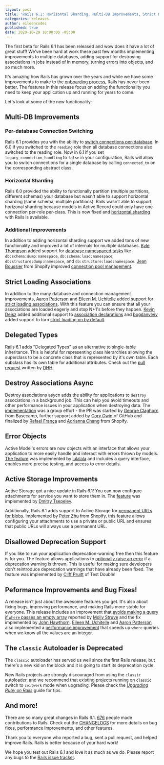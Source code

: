 ```yaml
---
layout: post
title: 'Rails 6.1: Horizontal Sharding, Multi-DB Improvements, Strict Loading, Destroy Associations in Background, Error Objects, and more!'
categories: releases
author: eileencodes
published: true
date: 2020-10-29 10:00:00 -05:00
---
```

The first beta for Rails 6.1 has been released and wow does it have a lot of great stuff! We've been hard at work these past few months implementing improvements to multiple databases, adding support for destroying associations in jobs instead of in memory, turning errors into objects, and so much more.

It's amazing how Rails has grown over the years and while we have some improvements to make to the [onboarding process](https://weblog.rubyonrails.org/2020/5/7/A-May-of-WTFs/), Rails has never been better. The features in this release focus on adding the functionality you need to keep your application up and running for years to come.

Let's look at some of the new functionality:

## Multi-DB Improvements

### Per-database Connection Switching

Rails 6.1 provides you with the ability to [switch connections per-database](https://github.com/rails/rails/pull/40370). In 6.0 if you switched to the `reading` role then all database connections also switched to the reading role. Now in 6.1 if you set `legacy_connection_handling` to `false` in your configuration, Rails will allow you to switch connections for a single database by calling `connected_to` on the corresponding abstract class.

### Horizontal Sharding

Rails 6.0 provided the ability to functionally partition (multiple partitions, different schemas) your database but wasn't able to support horizontal sharding (same schema, multiple partitions). Rails wasn't able to support horizonal sharding because models in Active Record could only have one connection per-role per-class. This is now fixed and [horizontal sharding](https://github.com/rails/rails/pull/38531) with Rails is available.

### Additional Improvements

In addition to adding horizontal sharding support we added tons of new functionality and improved a lot of internals for multiple databases. [Kyle Thompson](https://github.com/kylekthompson) added support for [database namespaced tasks](https://github.com/rails/rails/pull/38449) like `db:schema:dump:namespace`, `db:schema:load:namespace`, `db:structure:dump:namespace`, and `db:structure:load:namespace`. [Jean Boussier](https://github.com/casperisfine) from Shopify improved [connection pool management](https://github.com/rails/rails/pull/37296).

## Strict Loading Associations

In addition to the many database and connection management improvements, [Aaron Patterson](https://github.com/tenderlove) and [Eileen M. Uchitelle](https://github.com/eileencodes) added support for [strict loading associations](https://github.com/rails/rails/pull/37400). With this feature you can ensure that all your associations are loaded eagerly and stop N+1's before they happen. [Kevin Deisz](https://github.com/kddeisz) added additional support to [association declarations](https://github.com/rails/rails/pull/38541) and [bogdanvlviv](https://github.com/bogdanvlviv) added support to turn [strict loading on by default](https://github.com/rails/rails/pull/39491).

## Delegated Types

Rails 6.1 adds "Delegated Types" as an alternative to single-table inheritance. This is helpful for representing class hierarchies allowing the superclass to be a concrete class that is represented by it's own table. Each subclass has its own table for additional attributes. Check out the [pull request](https://github.com/rails/rails/pull/39341) written by [DHH](https://github.com/dhh).

## Destroy Associations Async

Destroy associations asycn adds the ability for applications to `destroy` associations in a background job. This can help you avoid timeouts and other performance issues in your application when destroying data. The [implementation](https://github.com/rails/rails/pull/40157) was a group effort - the PR was started by [George Claghorn](https://github.com/georgeclaghorn) from Basecamp, further support added by [Cory Gwin](https://github.com/gwincr11) of GitHub and finalized by [Rafael França](https://github.com/rafaelfranca) and [Adrianna Chang](https://github.com/adrianna-chang-shopify) from Shopify.

## Error Objects

Active Model's errors are now objects with an interface that allows your application to more easily handle and interact with errors thrown by models. [The feature](https://github.com/rails/rails/pull/32313) was implemented by [lulalala](https://github.com/lulalala) and includes a query interface, enables more precise testing, and access to error details.

## Active Storage Improvements

Active Storage got a nice update in Rails 6.1! You can now configure attachments for service you want to store them in. The [feature](https://github.com/rails/rails/pull/34935) was implemented by [Dmitry Tsepelev](https://github.com/DmitryTsepelev).

Additionally, Rails 6.1 adds support to Active Storage for [permanent URLs for blobs](https://github.com/rails/rails/pull/36729). Implemented by [Peter Zhu](https://github.com/peterzhu2118) from Shopify, this feature allows configuring your attachments to use a private or public URL and ensures that public URLs will always use a permanent URL.

## Disallowed Deprecation Support

If you like to run your application deprecation-warning free then this feature is for you. The feature allows applications to [optionally raise an error](https://github.com/rails/rails/pull/37940) if a deprecation warning is thrown. This is useful for making sure developers don't reintroduce deprecation warnings that have already been fixed. The feature was implemented by [Cliff Pruitt](https://github.com/cpruitt) of Test Double!

## Peformance Improvements and Bug Fixes!

A release isn't just about the awesome features you get. It's also about fixing bugs, improving performance, and making Rails more stable for everyone. This release includes an improvement that [avoids making a query if `where` passes an empty array](https://github.com/rails/rails/pull/37266) reported by [Molly Struve](https://github.com/mstruve) and the fix implemented by [John Hawthorn](https://github.com/jhawthorn). [Eileen M. Uchitelle](https://github.com/eileencodes) and [Aaron Patterson](https://github.com/tenderlove) also implemented a [performance improvement](https://github.com/rails/rails/pull/39009) that speeds up `where` queries when we know all the values are an integer.

## The `classic` Autoloader is Deprecated

The `classic` autoloader has served us well since the first Rails release, but there's a new kid on the block and it is going to start its deprecation cycle.

New Rails projects are strongly discouraged from using the `classic` autoloader, and we recommend that existing projects running on `classic` switch to `zeitwerk` mode when upgrading. Please check the [_Upgrading Ruby on Rails_](https://guides.rubyonrails.org/upgrading_ruby_on_rails.html) guide for tips.

## And more!

There are so many great changes in Rails 6.1. [676](https://contributors.rubyonrails.org/edge/contributors) people made contributions to Rails. Check out the [CHANGELOGS](https://github.com/rails/rails/tree/v6.1.0.beta1) for more details on bug fixes, performance improvements, and other features.

Thank you to everyone who reported a bug, sent a pull request, and helped improve Rails. Rails is better because of your hard work!

We hope you test out Rails 6.1 and love it as much as we do. Please report any bugs to the [Rails issue tracker](https://github.com/rails/rails/issues).
